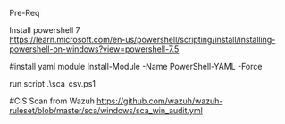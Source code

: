 Pre-Req

Install powershell 7  
https://learn.microsoft.com/en-us/powershell/scripting/install/installing-powershell-on-windows?view=powershell-7.5

#install yaml module
Install-Module -Name PowerShell-YAML -Force 

run script
 .\sca_csv.ps1

#CiS Scan from Wazuh
https://github.com/wazuh/wazuh-ruleset/blob/master/sca/windows/sca_win_audit.yml
